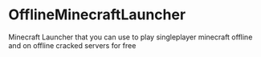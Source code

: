 # OfflineMinecraftLauncher
Minecraft Launcher that you can use to play singleplayer minecraft offline and on offline cracked servers for free

